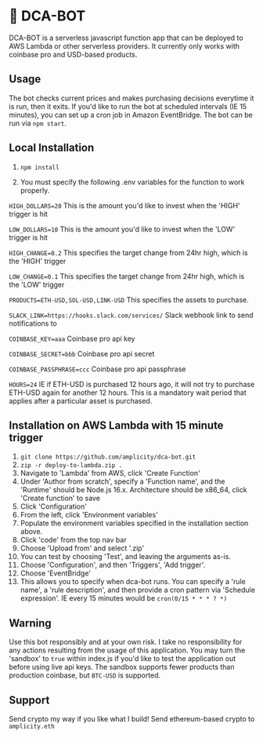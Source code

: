 # 🤖 DCA-BOT
DCA-BOT is a serverless javascript function app that can be deployed to AWS Lambda or other serverless providers. It currently only works with coinbase pro and USD-based products.

## Usage
The bot checks current prices and makes purchasing decisions everytime it is run, then it exits. If you'd like to run the bot at scheduled intervals (IE 15 minutes), you can set up a cron job in Amazon EventBridge. The bot can be run via `npm start`.

## Local Installation
1. `npm install`

2. You must specify the following .env variables for the function to work properly.

`HIGH_DOLLARS=20`
This is the amount you'd like to invest when the 'HIGH' trigger is hit

`LOW_DOLLARS=10`
This is the amount you'd like to invest when the 'LOW' trigger is hit

`HIGH_CHANGE=0.2`
This specifies the target change from 24hr high, which is the 'HIGH' trigger

`LOW_CHANGE=0.1`
This specifies the target change from 24hr high, which is the 'LOW' trigger

`PRODUCTS=ETH-USD,SOL-USD,LINK-USD`
This specifies the assets to purchase.

`SLACK_LINK=https://hooks.slack.com/services/`
Slack webhook link to send notifications to

`COINBASE_KEY=aaa`
Coinbase pro api key

`COINBASE_SECRET=bbb`
Coinbase pro api secret

`COINBASE_PASSPHRASE=ccc`
Coinbase pro api passphrase

`HOURS=24`
IE if ETH-USD is purchased 12 hours ago, it will not try to purchase ETH-USD again for another 12 hours. This is a mandatory wait period that applies after a particular asset is purchased.



## Installation on AWS Lambda with 15 minute trigger
1. `git clone https://github.com/amplicity/dca-bot.git`
2. `zip -r deploy-to-lambda.zip .`
3. Navigate to 'Lambda' from AWS, click 'Create Function'
4. Under 'Author from scratch', specify a 'Function name', and the 'Runtime' should be Node.js 16.x. Architecture should be x86_64, click 'Create function' to save
5. Click 'Configuration'
6. From the left, click 'Environment variables'
7. Populate the environment variables specified in the installation section above.
8. Click 'code' from the top nav bar
9. Choose 'Upload from' and select '.zip'
10. You can test by choosing 'Test', and leaving the arguments as-is.
11. Choose 'Configuration', and then 'Triggers', 'Add trigger'.
12. Choose 'EventBridge'
13. This allows you to specify when dca-bot runs. You can specify a 'rule name', a 'rule description', and then provide a cron pattern via 'Schedule expression'. IE every 15 minutes would be `cron(0/15 * * * ? *)`

## Warning
Use this bot responsibly and at your own risk. I take no responsibility for any actions resulting from the usage of this application. You may turn the 'sandbox' to `true` within index.js if you'd like to test the application out before using live api keys. The sandbox supports fewer products than production coinbase, but `BTC-USD` is supported.

## Support
Send crypto my way if you like what I build! Send ethereum-based crypto to `amplicity.eth`